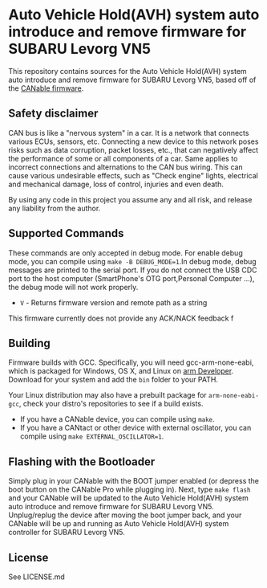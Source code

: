 # Auto Vehicle Hold(AVH) system auto introduce and remove firmware for SUBARU Levorg VN5

This repository contains sources for the Auto Vehicle Hold(AVH) system auto introduce and remove firmware for SUBARU Levorg VN5, based off of the [CANable firmware](https://github.com/normaldotcom/canable-fw).

## Safety disclaimer

CAN bus is like a "nervous system" in a car. It is a network that connects various ECUs, sensors, etc. Connecting a new device to this network poses risks such as data corruption, packet losses, etc., that can negatively affect the performance of some or all components of a car.
Same applies to incorrect connections and alternations to the CAN bus wiring. This can cause various undesirable effects, such as "Check engine" lights, electrical and mechanical damage, loss of control, injuries and even death.

By using any code in this project you assume any and all risk, and release any liability from the author.

## Supported Commands

These commands are only accepted in debug mode.
For enable debug mode, you can compile using `make -B DEBUG_MODE=1`.In debug mode, debug messages are printed to the serial port.
If you do not connect the USB CDC port to the host computer (SmartPhone's OTG port,Personal Computer ...), the debug mode will not work properly.

- `V` - Returns firmware version and remote path as a string

This firmware currently does not provide any ACK/NACK feedback f
## Building

Firmware builds with GCC. Specifically, you will need gcc-arm-none-eabi, which
is packaged for Windows, OS X, and Linux on
[arm Developer](https://developer.arm.com/Tools%20and%20Software/GNU%20Toolchain). Download for your
system and add the `bin` folder to your PATH.

Your Linux distribution may also have a prebuilt package for `arm-none-eabi-gcc`, check your distro's repositories to see if a build exists.

- If you have a CANable device, you can compile using `make`. 
- If you have a CANtact or other device with external oscillator, you can compile using `make EXTERNAL_OSCILLATOR=1`.

## Flashing with the Bootloader

Simply plug in your CANable with the BOOT jumper enabled (or depress the boot button on the CANable Pro while plugging in). Next, type `make flash` and your CANable will be updated to the Auto Vehicle Hold(AVH) system auto introduce and remove firmware for SUBARU Levorg VN5. Unplug/replug the device after moving the boot jumper back, and your CANable will be up and running as Auto Vehicle Hold(AVH) system controller for SUBARU Levorg VN5.

## License

See LICENSE.md
